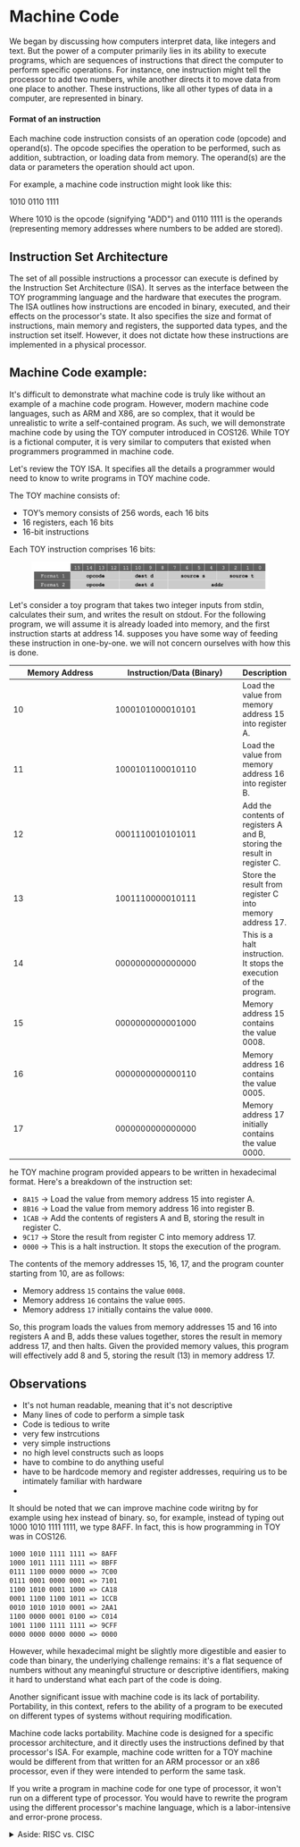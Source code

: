 # Machine Code

We began by discussing how computers interpret data, like integers and text. But the power of a computer primarily lies in its ability to execute programs, which are sequences of instructions that direct the computer to perform specific operations. For instance, one instruction might tell the processor to add two numbers, while another directs it to move data from one place to another. These instructions, like all other types of data in a computer, are represented in binary.

#### Format of an instruction

Each machine code instruction consists of an operation code (opcode) and operand(s). The opcode specifies the operation to be performed, such as addition, subtraction, or loading data from memory. The operand(s) are the data or parameters the operation should act upon.&#x20;

For example, a machine code instruction might look like this:

1010 0110 1111&#x20;

Where 1010 is the opcode (signifying "ADD") and 0110 1111 is the operands (representing memory addresses where numbers to be added are stored).

## Instruction Set Architecture

The set of all possible instructions a processor can execute is defined by the Instruction Set Architecture (ISA). It serves as the interface between the TOY programming language and the hardware that executes the program. The ISA outlines how instructions are encoded in binary, executed, and their effects on the processor's state. It also specifies the size and format of instructions, main memory and registers, the supported data types, and the instruction set itself. However, it does not dictate how these instructions are implemented in a physical processor.

## Machine Code example:

It's difficult to demonstrate what machine code is truly like without an example of a machine code program. However, modern machine code languages, such as ARM and X86, are so complex, that it would be unrealistic to write a self-contained program. As such, we will demonstrate machine code by using the TOY computer introduced in COS126. While TOY is a fictional computer, it is very similar to computers that existed when programmers programmed in machine code.&#x20;

Let's review the TOY ISA. It specifies all the details a programmer would need to know to write programs in TOY machine code.&#x20;

The TOY machine consists of:

* TOY’s memory consists of 256 words, each 16 bits
* 16 registers, each 16 bits
* 16-bit instructions

Each TOY instruction comprises 16 bits:

<figure><img src="../.gitbook/assets/Screenshot 2023-05-28 at 12.35.09 PM.png" alt=""><figcaption></figcaption></figure>





Let's consider a toy program that takes two integer inputs from stdin, calculates their sum, and writes the result on stdout. For the following program, we will assume it is already loaded into memory, and the first instruction starts at address 14.  supposes you have some way of feeding these instruction in one-by-one. we will not concern ourselves with how this is done.



<table><thead><tr><th width="183">Memory Address</th><th width="223">Instruction/Data (Binary)</th><th>Description</th></tr></thead><tbody><tr><td>10</td><td>1000101000010101</td><td>Load the value from memory address 15 into register A.</td></tr><tr><td>11</td><td>1000101100010110</td><td>Load the value from memory address 16 into register B.</td></tr><tr><td>12</td><td>0001110010101011</td><td>Add the contents of registers A and B, storing the result in register C.</td></tr><tr><td>13</td><td>1001110000010111</td><td>Store the result from register C into memory address 17.</td></tr><tr><td>14</td><td>0000000000000000</td><td>This is a halt instruction. It stops the execution of the program.</td></tr><tr><td>15</td><td>0000000000001000</td><td>Memory address 15 contains the value 0008.</td></tr><tr><td>16</td><td>0000000000000110</td><td>Memory address 16 contains the value 0005.</td></tr><tr><td>17</td><td>0000000000000000</td><td>Memory address 17 initially contains the value 0000.</td></tr></tbody></table>





he TOY machine program provided appears to be written in hexadecimal format. Here's a breakdown of the instruction set:

* `8A15` -> Load the value from memory address 15 into register A.
* `8B16` -> Load the value from memory address 16 into register B.
* `1CAB` -> Add the contents of registers A and B, storing the result in register C.
* `9C17` -> Store the result from register C into memory address 17.
* `0000` -> This is a halt instruction. It stops the execution of the program.

The contents of the memory addresses 15, 16, 17, and the program counter starting from 10, are as follows:

* Memory address `15` contains the value `0008`.
* Memory address `16` contains the value `0005`.
* Memory address `17` initially contains the value `0000`.

So, this program loads the values from memory addresses 15 and 16 into registers A and B, adds these values together, stores the result in memory address 17, and then halts. Given the provided memory values, this program will effectively add 8 and 5, storing the result (13) in memory address 17.

## Observations

* It's not human readable, meaning that it's not descriptive
* Many lines of code to perform a simple task
* Code is tedious to write&#x20;
* very few instrcutions
* very simple instructions
* no high level constructs such as loops
* have to combine to do anything useful
* have to be hardcode memory and register addresses, requiring us to be intimately familiar with hardware
*



It should be noted that we can improve machine code wiritng by for example using hex instead of binary. so, for example, instead of typing out 1000 1010 1111 1111, we type 8AFF. In fact, this is how programming in TOY was in COS126.&#x20;

```
1000 1010 1111 1111 => 8AFF
1000 1011 1111 1111 => 8BFF
0111 1100 0000 0000 => 7C00
0111 0001 0000 0001 => 7101
1100 1010 0001 1000 => CA18
0001 1100 1100 1011 => 1CCB
0010 1010 1010 0001 => 2AA1
1100 0000 0001 0100 => C014
1001 1100 1111 1111 => 9CFF
0000 0000 0000 0000 => 0000
```

However, while hexadecimal might be slightly more digestible and easier to code than binary, the underlying challenge remains: it's a flat sequence of numbers without any meaningful structure or descriptive identifiers, making it hard to understand what each part of the code is doing.

Another significant issue with machine code is its lack of portability. Portability, in this context, refers to the ability of a program to be executed on different types of systems without requiring modification.

Machine code lacks portability. Machine code is designed for a specific processor architecture, and it directly uses the instructions defined by that processor's ISA. For example, machine code written for a TOY machine would be different from that written for an ARM processor or an x86 processor, even if they were intended to perform the same task.&#x20;

If you write a program in machine code for one type of processor, it won't run on a different type of processor. You would have to rewrite the program using the different processor's machine language, which is a labor-intensive and error-prone process.

<details>

<summary>Aside: RISC vs. CISC</summary>

Instruction set architectures fall into one of two main categories: Reduced Instruction Set Computing (RISC) and Complex Instruction Set Computing (CISC).

RISC architectures, such as ARM, aim to simplify the set of possible instructions, enabling faster execution and reducing the complexity of the CPU. They rely on a philosophy of executing a single operation on each clock cycle, which makes them efficient and power-saving.

On the other hand, CISC architectures, like x86, contain a large number of complex instructions. This complexity can lead to increased functionality per instruction at the expense of slower clock speeds and higher power consumption

</details>
